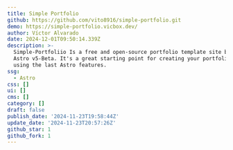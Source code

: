 ```yaml
---
title: Simple Portfolio
github: https://github.com/vito8916/simple-portfolio.git
demo: https://simple-portfolio.vicbox.dev/
author: Víctor Alvarado
date: 2024-12-01T09:50:14.339Z
description: >-
  Simple-Portfoliio Is a free and open-source portfolio template site built with
  Astro v5-Beta. It's a great starting point for creating your portfolio site
  using the last Astro features.
ssg:
  - Astro
css: []
ui: []
cms: []
category: []
draft: false
publish_date: '2024-11-23T19:58:44Z'
update_date: '2024-11-23T20:57:26Z'
github_star: 1
github_fork: 1
---
```

